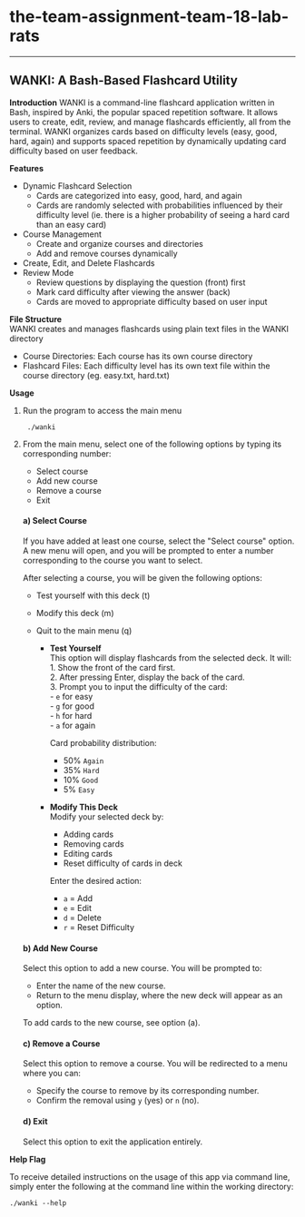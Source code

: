 # the-team-assignment-team-18-lab-rats
-------------------------------------
WANKI: A Bash-Based Flashcard Utility
-------------------------------------

**Introduction**
WANKI is a command-line flashcard application written in Bash, inspired by Anki, the popular spaced repetition software. It allows users to create, edit, review, and manage flashcards efficiently, all from the terminal. WANKI organizes cards based on difficulty levels (easy, good, hard, again) and supports spaced repetition by dynamically updating card difficulty based on user feedback.

**Features**
- Dynamic Flashcard Selection
  - Cards are categorized into easy, good, hard, and again
  - Cards are randomly selected with probabilities influenced by their difficulty level (ie. there is a higher probability of seeing a hard card than an easy card)
- Course Management
  - Create and organize courses and directories
  - Add and remove courses dynamically
- Create, Edit, and Delete Flashcards
- Review Mode
  - Review questions by displaying the question (front) first
  - Mark card difficulty after viewing the answer (back)
  - Cards are moved to appropriate difficulty based on user input

**File Structure**  
WANKI creates and manages flashcards using plain text files in the WANKI directory
- Course Directories: Each course has its own course directory
- Flashcard Files: Each difficulty level has its own text file within the course directory (eg. easy.txt, hard.txt)

**Usage**
1. Run the program to access the main menu

        ./wanki

2. From the main menu, select one of the following options by typing its corresponding number:  
   - Select course  
   - Add new course  
   - Remove a course  
   - Exit  

   #### **a) Select Course**  
   If you have added at least one course, select the "Select course" option. A new menu will open, and you will be prompted to enter a number corresponding to the course you want to select.  

   After selecting a course, you will be given the following options:  
   - Test yourself with this deck (t)  
   - Modify this deck (m)  
   - Quit to the main menu (q)  

      - **Test Yourself**  
      This option will display flashcards from the selected deck. It will:  
             1. Show the front of the card first.  
             2. After pressing Enter, display the back of the card.  
             3. Prompt you to input the difficulty of the card:  
               - `e` for easy  
               - `g` for good  
               - `h` for hard  
               - `a` for again
        
         Card probability distribution:
         - 50% `Again`  
         - 35% `Hard` 
         - 10% `Good`  
         - 5% `Easy`  

      - **Modify This Deck**  
         Modify your selected deck by:  
         - Adding cards  
         - Removing cards  
         - Editing cards
         - Reset difficulty of cards in deck  

         Enter the desired action:  
         - `a` = Add  
         - `e` = Edit  
         - `d` = Delete
         - `r` = Reset Difficulty

   #### **b) Add New Course**  
   Select this option to add a new course. You will be prompted to:  
   - Enter the name of the new course.  
   - Return to the menu display, where the new deck will appear as an option.  

   To add cards to the new course, see option (a).  

   #### **c) Remove a Course**  
   Select this option to remove a course. You will be redirected to a menu where you can:  
   - Specify the course to remove by its corresponding number.  
   - Confirm the removal using `y` (yes) or `n` (no).  

   #### **d) Exit**  
   Select this option to exit the application entirely.  

**Help Flag**

To receive detailed instructions on the usage of this app via command line, simply enter the following at the command line within the working directory:

`./wanki --help`
